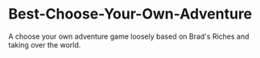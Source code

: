 # Best-Choose-Your-Own-Adventure
A choose your own adventure game loosely based on Brad's Riches and taking over the world. 
